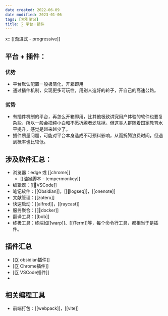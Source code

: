 ```yaml
---
date created: 2022-06-09
date modified: 2023-01-06
tags: [索引笔记]
title: ∑ 平台＋插件
---
```


x:: [[渐进式 - progressive]]

## 平台 + 插件：

### 优势

- 平台默认配置一般极简化，开箱即用
- 通过插件机制，实现更多可玩性，用别人造好的轮子，开自己的高速公路。

### 劣势

- 有插件机制的平台，再怎么开箱即用，比其他极致讲究用户体验的软件也要复杂些，所以一般会把纯小白和不愿折腾者滤除掉。但这类人群随着国家教育水平提升，感觉是越来越少了。
- 插件质量问题，可能对平台本身造成不可预料影响，从而折腾浪费时间，但遇到概率也比较低。

## 涉及软件汇总：

- 浏览器：edge 或 [[chrome]]
	- [[油猴脚本 - tempermonkey]]
- 编辑器：[[🤖VSCode]]
- 笔记软件：[[Obsidian]]，[[🤖logseq]]，[[onenote]]
- 文献管理：[[zotero]]
- 快速启动：[[alfred]]，[[raycast]]
- 服务聚合：[[🤖docker]]
- 翻译工具：[[bob]]
- 终极工具：终端如[[warp]]、[[iTerm]]等，每个命令行工具，都相当于是插件。

## 插件汇总
- [[∑ obsidian插件]]
- [[∑ Chrome插件]]
- [[∑ VSCode插件]]
- 

## 相关编程工具

- 前端打包：[[webpack]]，[[vite]]
